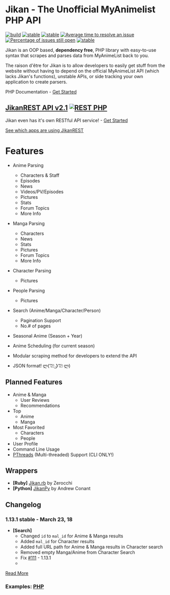 
# Jikan - The Unofficial MyAnimelist PHP API 
[![build](https://travis-ci.org/jikan-me/jikan.svg?branch=master)](https://travis-ci.org/jikan-me/jikan?branch=master) [![stable](https://img.shields.io/badge/jikanPHP-v1.13.1-blue.svg?style=flat)]()  [![stable](https://img.shields.io/packagist/v/jikan-me/jikan.svg?style=flat)](https://packagist.org/packages/jikan-me/jikan) [![Average time to resolve an issue](http://isitmaintained.com/badge/resolution/jikan-me/jikan.svg)](http://isitmaintained.com/project/jikan-me/jikan "Average time to resolve an issue") [![Percentage of issues still open](http://isitmaintained.com/badge/open/jikan-me/jikan.svg)](http://isitmaintained.com/project/jikan-me/jikan "Percentage of issues still open") [![stable](https://img.shields.io/badge/PHP->=%207.0-blue.svg?style=flat)]() 




Jikan is an OOP based, **dependency free**, PHP library with easy-to-use syntax that scrapes and parses data from MyAnimeList back to you.

The raison d'être for Jikan is to allow developers to easily get stuff from the website without having to depend on the official MyAnimeList API (which lacks Jikan's functions), unstable APIs, or side tracking your own application to create parsers.

PHP Documentation - [Get Started](https://jikan.me/docs)

## [JikanREST API v2.1](https://jikan.docs.apiary.io) [![REST PHP](https://img.shields.io/badge/JikanPHP-1.7.1-blue.svg?style=flat)](https://jikan.me)
Jikan even has it's own RESTful API service! - [Get Started](https://jikan.docs.apiary.io)

[See which apps are using JikanREST](https://jikan.me/showcase)

# Features
- Anime Parsing
    - Characters & Staff
    - Episodes
    - News
    - Videos/PV/Episodes
    - Pictures
    - Stats
    - Forum Topics
    - More Info
- Manga Parsing
    - Characters
    - News
    - Stats
    - Pictures
    - Forum Topics
    - More Info
- Character Parsing
    - Pictures
- People Parsing
    - Pictures
- Search (Anime/Manga/Character/Person)
    - Pagination Support
    - No.# of pages
- Seasonal Anime (Season + Year)
- Anime Scheduling (for current season)

- Modular scraping method for developers to extend the API
- JSON format! ლ( ͡⎚ ͜ʖ ͡⎚ ლ)

## Planned Features
- Anime & Manga
    - User Reviews
    - Recommendations
- Top
    - Anime
    - Manga
- Most Favorited
    - Characters
    - People
- User Profile
- Command Line Usage
- [PThreads](https://github.com/krakjoe/pthreads) (Multi-threaded) Support (CLI ONLY!)

## Wrappers
- **[Ruby]** [Jikan.rb](https://github.com/Zerocchi/jikan.rb) by Zerocchi
- **[Python]** [JikanPy](https://github.com/AWConant/jikanpy) by Andrew Conant

## Changelog
### 1.13.1 stable - March 23, 18
- **[Search]**
    - Changed `id` to `mal_id` for Anime & Manga results
    - Added `mal_id` for Character results
    - Added full URL path for Anime & Manga results in Character search
    - Removed empty Manga/Anime from Character Search
    - Fix [#111](/../../issues/111) - 1.13.1
    - 
[Read More](https://github.com/jikan-me/jikan/tree/master/changelog.md)

### Examples: [PHP](https://github.com/jikan-me/jikan/tree/master/examples)